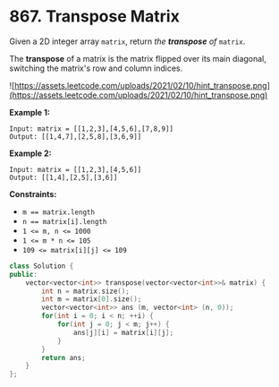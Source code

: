 # 867. Transpose Matrix

Given a 2D integer array `matrix`, return *the **transpose** of* `matrix`.

The **transpose** of a matrix is the matrix flipped over its main diagonal, switching the matrix's row and column indices.

![https://assets.leetcode.com/uploads/2021/02/10/hint_transpose.png](https://assets.leetcode.com/uploads/2021/02/10/hint_transpose.png)

**Example 1:**

```
Input: matrix = [[1,2,3],[4,5,6],[7,8,9]]
Output: [[1,4,7],[2,5,8],[3,6,9]]

```

**Example 2:**

```
Input: matrix = [[1,2,3],[4,5,6]]
Output: [[1,4],[2,5],[3,6]]

```

**Constraints:**

- `m == matrix.length`
- `n == matrix[i].length`
- `1 <= m, n <= 1000`
- `1 <= m * n <= 105`
- `109 <= matrix[i][j] <= 109`

```cpp
class Solution {
public:
    vector<vector<int>> transpose(vector<vector<int>>& matrix) {
        int n = matrix.size();
        int m = matrix[0].size();
        vector<vector<int>> ans (m, vector<int> (n, 0));
        for(int i = 0; i < n; ++i) {
            for(int j = 0; j < m; j++) {
                ans[j][i] = matrix[i][j];
            }
        } 
        return ans;
    }
};
```